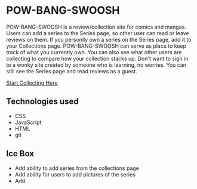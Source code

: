 # **POW-BANG-SWOOSH**

POW-BANG-SWOOSH is a review/collection site for comics and mangas. Users can add a series to the Series page, so other user can read or leave reviews on them. If you personlly own a series on the Series page, add it to your Collections page. POW-BANG-SWOOSH can serve as place to keep track of what you currently own. You can also see what other users are collecting to compare how your collection stacks up.
Don't want to sign in to a wonky site created by someone who is learning, no worries. You can still see the Series page and read reviews as a guest.

[Start Collecting Here](https://https://pow-bang-swoosh.fly.dev)

## **Technologies used**

- CSS
- JavaScript
- HTML
- git

## **Ice Box**

- Add ability to add series from the collections page
- Add ability for users to add pictures of the series
- Add 